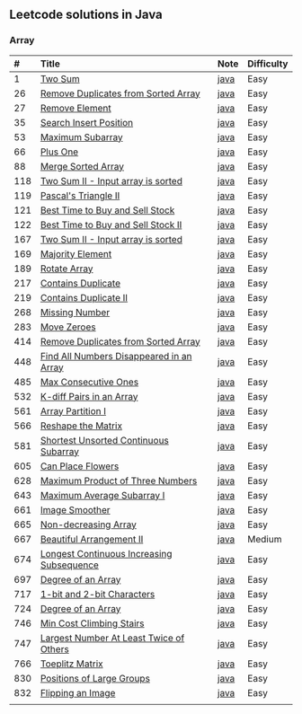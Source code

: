 ## Leetcode solutions in Java

### Array

| #   | Title                                            | Note             | Difficulty |
|:--- |:------------------------------------------------ |:---------------- |:---------- |
| 1   | [Two Sum][001]                                   | [java][note-001] | Easy       |
| 26  | [Remove Duplicates from Sorted Array][026]       | [java][note-026] | Easy       |
| 27  | [Remove Element][027]                            | [java][note-027] | Easy       |
| 35  | [Search Insert Position][035]                    | [java][note-035] | Easy       |
| 53  | [Maximum Subarray][053]                          | [java][note-053] | Easy       |
| 66  | [Plus One][066]                                  | [java][note-066] | Easy       |
| 88  | [Merge Sorted Array][088]                        | [java][note-088] | Easy       |
| 118 | [Two Sum II - Input array is sorted][118]        | [java][note-118] | Easy       |
| 119 | [Pascal's Triangle II][119]                      | [java][note-119] | Easy       |
| 121 | [Best Time to Buy and Sell Stock][121]           | [java][note-121] | Easy       |
| 122 | [Best Time to Buy and Sell Stock II][122]        | [java][note-122] | Easy       |
| 167 | [Two Sum II - Input array is sorted][167]        | [java][note-167] | Easy       |
| 169 | [Majority Element][169]                          | [java][note-169] | Easy       |
| 189 | [Rotate Array][189]                              | [java][note-189] | Easy       |
| 217 | [Contains Duplicate][217]                        | [java][note-217] | Easy       |
| 219 | [Contains Duplicate II][219]                     | [java][note-219] | Easy       |
| 268 | [Missing Number][268]                            | [java][note-268] | Easy       |
| 283 | [Move Zeroes][283]                               | [java][note-283] | Easy       |
| 414 | [Remove Duplicates from Sorted Array][414]       | [java][note-414] | Easy       |
| 448 | [Find All Numbers Disappeared in an Array][448]  | [java][note-448] | Easy       |
| 485 | [Max Consecutive Ones][485]                      | [java][note-485] | Easy       |
| 532 | [K-diff Pairs in an Array][532]                  | [java][note-532] | Easy       |
| 561 | [Array Partition I][561]                         | [java][note-561] | Easy       |
| 566 | [Reshape the Matrix][566]                        | [java][note-566] | Easy       |
| 581 | [Shortest Unsorted Continuous Subarray][581]     | [java][note-581] | Easy       |
| 605 | [Can Place Flowers][605]                         | [java][note-605] | Easy       |
| 628 | [Maximum Product of Three Numbers][628]          | [java][note-628] | Easy       |
| 643 | [Maximum Average Subarray I][643]                | [java][note-643] | Easy       |
| 661 | [Image Smoother][661]                            | [java][note-661] | Easy       |
| 665 | [Non-decreasing Array][665]                      | [java][note-665] | Easy       |
| 667 | [Beautiful Arrangement II][667]                  | [java][note-667] | Medium     |
| 674 | [Longest Continuous Increasing Subsequence][674] | [java][note-674] | Easy       |
| 697 | [Degree of an Array][697]                        | [java][note-697] | Easy       |
| 717 | [1-bit and 2-bit Characters][717]                | [java][note-717] | Easy       |
| 724 | [Degree of an Array][724]                        | [java][note-724] | Easy       |
| 746 | [Min Cost Climbing Stairs][746]                  | [java][note-746] | Easy       |
| 747 | [Largest Number At Least Twice of Others][747]   | [java][note-747] | Easy       |
| 766 | [Toeplitz Matrix][766]                           | [java][note-766] | Easy       |
| 830 | [Positions of Large Groups][830]                 | [java][note-830] | Easy       |
| 832 | [Flipping an Image][832]                         | [java][note-832] | Easy       |
|     |                                                  |                  |            |

[001]: https://leetcode.com/problems/two-sum
[026]: https://leetcode.com/problems/remove-duplicates-from-sorted-array
[027]: https://leetcode.com/problems/remove-element
[028]: https://leetcode.com/problems/implement-strstr
[035]: https://leetcode.com/problems/search-insert-position
[053]: https://leetcode.com/problems/maximum-subarray
[066]: https://leetcode.com/problems/plus-one
[088]: https://leetcode.com/problems/merge-sorted-array
[118]: https://leetcode.com/problems/two-sum-ii-input-array-is-sorted
[119]: https://leetcode.com/problems/pascals-triangle-ii
[121]: https://leetcode.com/problems/best-time-to-buy-and-sell-stock
[122]: https://leetcode.com/problems/best-time-to-buy-and-sell-stock-ii
[167]: https://leetcode.com/problems/two-sum-ii-input-array-is-sorted
[169]: https://leetcode.com/problems/majority-element
[189]: https://leetcode.com/problems/rotate-array
[217]: https://leetcode.com/problems/contains-duplicate
[219]: https://leetcode.com/problems/contains-duplicate-ii
[268]: https://leetcode.com/problems/missing-number
[283]: https://leetcode.com/problems/move-zeroes
[414]: https://leetcode.com/problems/remove-duplicates-from-sorted-array
[448]: https://leetcode.com/problems/find-all-numbers-disappeared-in-an-array
[485]: https://leetcode.com/problems/max-consecutive-ones
[532]: https://leetcode.com/problems/k-diff-pairs-in-an-array
[561]: https://leetcode.com/problems/array-partition-i
[566]: https://leetcode.com/problems/reshape-the-matrix
[581]: https://leetcode.com/problems/shortest-unsorted-continuous-subarray
[605]: https://leetcode.com/problems/can-place-flowers
[628]: https://leetcode.com/problems/maximum-product-of-three-number
[643]: https://leetcode.com/problems/maximum-average-subarray-i
[661]: https://leetcode.com/problems/image-smoother
[665]: https://leetcode.com/problems/non-decreasing-array
[667]: https://leetcode.com/problems/beautiful-arrangement-ii
[674]: https://leetcode.com/problems/longest-continuous-increasing-subsequence
[697]: https://leetcode.com/problems/degree-of-an-array
[717]: https://leetcode.com/problems/1-bit-and-2-bit-characters
[724]: https://leetcode.com/problems/1-bit-and-2-bit-characters
[746]: https://leetcode.com/problems/min-cost-climbing-stairs
[747]: https://leetcode.com/problems/largest-number-at-least-twice-of-others
[766]: https://leetcode.com/problems/toeplitz-matrix
[830]: https://leetcode.com/problems/positions-of-large-groups
[832]: https://leetcode.com/problems/flipping-an-image

[note-001]: https://github.com/gcyml/leetcode-record-java/tree/master/note/array/001-two-sum
[note-026]: https://github.com/gcyml/leetcode-record-java/tree/master/note/array/026-remove-duplicates-from-sorted-array
[note-027]: https://github.com/gcyml/leetcode-record-java/tree/master/note/array/027-remove-element
[note-035]: https://github.com/gcyml/leetcode-record-java/tree/master/note/array/035-Search-Insert-Position
[note-053]: https://github.com/gcyml/leetcode-record-java/tree/master/note/array/053-maximum-subarray
[note-066]: https://github.com/gcyml/leetcode-record-java/tree/master/note/array/066-plus-one
[note-088]: https://github.com/gcyml/leetcode-record-java/tree/master/note/array/088-merge-sorted-array
[note-118]: https://github.com/gcyml/leetcode-record-java/tree/master/note/array/118-pascals-triangle
[note-119]: https://github.com/gcyml/leetcode-record-java/tree/master/note/array/119-pascals-triangle-ii
[note-121]: https://github.com/gcyml/leetcode-record-java/tree/master/note/array/121-best-time-to-buy-and-sell-stock
[note-122]: https://github.com/gcyml/leetcode-record-java/tree/master/note/array/122-best-time-to-buy-and-sell-stock-ii
[note-167]: https://github.com/gcyml/leetcode-record-java/tree/master/note/array/167-two-sum-ii-input-array-is-sorted
[note-169]: https://github.com/gcyml/leetcode-record-java/tree/master/note/array/169-majority-element
[note-189]: https://github.com/gcyml/leetcode-record-java/tree/master/note/array/189-rotate-array
[note-217]: https://github.com/gcyml/leetcode-record-java/tree/master/note/array/217-contains-duplicate
[note-219]: https://github.com/gcyml/leetcode-record-java/tree/master/note/array/219-contains-duplicate-ii
[note-268]: https://github.com/gcyml/leetcode-record-java/tree/master/note/array/268-missing-number
[note-283]: https://github.com/gcyml/leetcode-record-java/tree/master/note/array/283-move-zeroes
[note-414]: https://github.com/gcyml/leetcode-record-java/tree/master/note/array/414-third-maximum-number
[note-448]: https://github.com/gcyml/leetcode-record-java/tree/master/note/array/448-find-all-numbers-disappeared-in-an-array
[note-485]: https://github.com/gcyml/leetcode-record-java/tree/master/note/array/485-max-consecutive-ones
[note-532]: https://github.com/gcyml/leetcode-record-java/tree/master/note/array/532-k-diff-pairs-in-an-array
[note-561]: https://github.com/gcyml/leetcode-record-java/tree/master/note/array/561-array-partition-i
[note-566]: https://github.com/gcyml/leetcode-record-java/tree/master/note/array/566-reshape-the-matrix
[note-581]: https://github.com/gcyml/leetcode-record-java/tree/master/note/array/581-shortest-unsorted-continuous-subarray
[note-605]: https://github.com/gcyml/leetcode-record-java/tree/master/note/array/605-can-place-flowers
[note-628]: https://github.com/gcyml/leetcode-record-java/tree/master/note/array/628-maximum-product-of-three-numbers
[note-643]: https://github.com/gcyml/leetcode-record-java/tree/master/note/array/643-maximum-average-subarray-i
[note-661]: https://github.com/gcyml/leetcode-record-java/tree/master/note/array/661-image-smoother
[note-665]: https://github.com/gcyml/leetcode-record-java/tree/master/note/array/665-non-decreasing-array
[note-667]: https://github.com/gcyml/leetcode-record-java/tree/master/note/array/667-beautiful-arrangement-ii
[note-674]: https://github.com/gcyml/leetcode-record-java/tree/master/note/array/674-longest-continuous-increasing-subsequence
[note-697]: https://github.com/gcyml/leetcode-record-java/tree/master/note/array/697-degree-of-an-array
[note-717]: https://github.com/gcyml/leetcode-record-java/tree/master/note/array/717-1-bit-and-2-bit-characters
[note-724]: https://github.com/gcyml/leetcode-record-java/tree/master/note/array/724-find-pivot-index
[note-746]: https://github.com/gcyml/leetcode-record-java/tree/master/note/array/746-min-cost-climbing-stairs
[note-747]: https://github.com/gcyml/leetcode-record-java/tree/master/note/array/747-largest-number-at-least-twice-of-others
[note-766]: https://github.com/gcyml/leetcode-record-java/tree/master/note/array/766-toeplitz-matrix
[note-830]: https://github.com/gcyml/leetcode-record-java/tree/master/note/array/830-positions-of-large-groups
[note-832]: https://github.com/gcyml/leetcode-record-java/tree/master/note/array/832-flipping-an-image
